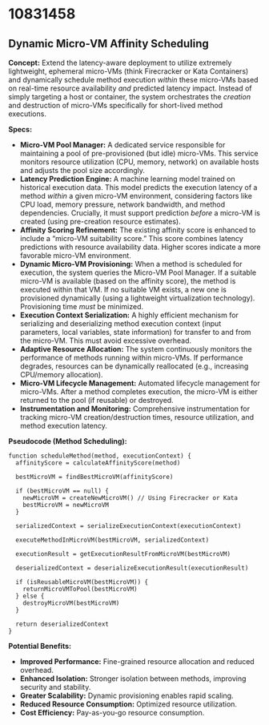# 10831458

## Dynamic Micro-VM Affinity Scheduling

**Concept:** Extend the latency-aware deployment to utilize extremely lightweight, ephemeral micro-VMs (think Firecracker or Kata Containers) and dynamically schedule method execution *within* these micro-VMs based on real-time resource availability *and* predicted latency impact.  Instead of simply targeting a host or container, the system orchestrates the *creation* and destruction of micro-VMs specifically for short-lived method executions.

**Specs:**

*   **Micro-VM Pool Manager:** A dedicated service responsible for maintaining a pool of pre-provisioned (but idle) micro-VMs.  This service monitors resource utilization (CPU, memory, network) on available hosts and adjusts the pool size accordingly.
*   **Latency Prediction Engine:**  A machine learning model trained on historical execution data. This model predicts the execution latency of a method *within* a given micro-VM environment, considering factors like CPU load, memory pressure, network bandwidth, and method dependencies.  Crucially, it must support prediction *before* a micro-VM is created (using pre-creation resource estimates).
*   **Affinity Scoring Refinement:**  The existing affinity score is enhanced to include a “micro-VM suitability score.” This score combines latency predictions with resource availability data.  Higher scores indicate a more favorable micro-VM environment.
*   **Dynamic Micro-VM Provisioning:** When a method is scheduled for execution, the system queries the Micro-VM Pool Manager. If a suitable micro-VM is available (based on the affinity score), the method is executed within that VM. If no suitable VM exists, a new one is provisioned dynamically (using a lightweight virtualization technology). Provisioning time *must* be minimized.
*   **Execution Context Serialization:**  A highly efficient mechanism for serializing and deserializing method execution context (input parameters, local variables, state information) for transfer to and from the micro-VM. This must avoid excessive overhead.
*   **Adaptive Resource Allocation:**  The system continuously monitors the performance of methods running within micro-VMs. If performance degrades, resources can be dynamically reallocated (e.g., increasing CPU/memory allocation).
*   **Micro-VM Lifecycle Management:** Automated lifecycle management for micro-VMs. After a method completes execution, the micro-VM is either returned to the pool (if reusable) or destroyed.
*   **Instrumentation and Monitoring:** Comprehensive instrumentation for tracking micro-VM creation/destruction times, resource utilization, and method execution latency.

**Pseudocode (Method Scheduling):**

```
function scheduleMethod(method, executionContext) {
  affinityScore = calculateAffinityScore(method)
  
  bestMicroVM = findBestMicroVM(affinityScore)
  
  if (bestMicroVM == null) {
    newMicroVM = createNewMicroVM() // Using Firecracker or Kata
    bestMicroVM = newMicroVM
  }
  
  serializedContext = serializeExecutionContext(executionContext)
  
  executeMethodInMicroVM(bestMicroVM, serializedContext)
  
  executionResult = getExecutionResultFromMicroVM(bestMicroVM)
  
  deserializedContext = deserializeExecutionResult(executionResult)
  
  if (isReusableMicroVM(bestMicroVM)) {
    returnMicroVMToPool(bestMicroVM)
  } else {
    destroyMicroVM(bestMicroVM)
  }
  
  return deserializedContext
}
```

**Potential Benefits:**

*   **Improved Performance:**  Fine-grained resource allocation and reduced overhead.
*   **Enhanced Isolation:**  Stronger isolation between methods, improving security and stability.
*   **Greater Scalability:**  Dynamic provisioning enables rapid scaling.
*   **Reduced Resource Consumption:** Optimized resource utilization.
*   **Cost Efficiency:** Pay-as-you-go resource consumption.